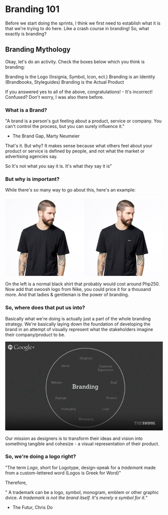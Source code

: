 # Branding 101
Before we start doing the sprints, I think we first need to establish what it is that we're trying to do here. Like a crash course in branding! So, what exactly is branding?

## Branding Mythology
Okay, let's do an activity. Check the boxes below which you think is branding:

Branding is the Logo (Insignia, Symbol, Icon, ect.)
Branding is an Identity (Brandbooks, Styleguides)
Branding is the Actual Product

If you answered yes to all of the above, congratulations! - It's incorrect! Confused? Don't worry, I was also there before.

### What is a Brand?
"A brand is a person's gut feeling about a product, service or company. You can't control the process, but you can surely influence it."
- The Brand Gap, Marty Neumeier

That's it. But why? It makes sense because what others feel about your product or service is defined by people, and not what the market or advertising agencies say. 

So It's not what *you* say it is. It's what *they* say it is"

### But why is important?

While there's so many way to go about this, here's an example:

![](assets/nike.jpg)

On the left is a normal black shirt that probably would cost around Php250. Now add that swoosh logo from Nike, you could price it for a thousand more. And that ladies & gentleman is the power of branding.

### So, where does that put us into?
Basically what we're doing is actually just a part of the whole branding strategy. We're basically laying down the foundation of developing the brand in an attempt of visually represent what the stakeholders imagine their company/product to be.

![](assets/branding-parts.png)

Our mission as designers is to transform their ideas and vision into something tangible and cohesize - a visual representation of their product.

### So, we're doing a logo right?
"The term *Logo*, short for Logotype, design-speak for a *trademark* made from a custom-lettered word (Logos is Greek for Word)"

Therefore,

" A trademark can be a logo, symbol, monogram, emblem or other graphic dvice. *A trademark is not the brand itself. It's merely a symbol for it.*"
- The Futur, Chris Do



